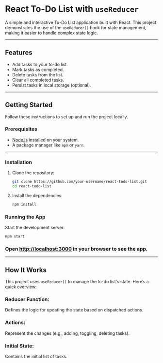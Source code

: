 
# React To-Do List with `useReducer`

A simple and interactive To-Do List application built with React. This project demonstrates the use of the `useReducer()` hook for state management, making it easier to handle complex state logic.

---

## Features

- Add tasks to your to-do list.
- Mark tasks as completed.
- Delete tasks from the list.
- Clear all completed tasks.
- Persist tasks in local storage (optional).

---

## Getting Started

Follow these instructions to set up and run the project locally.

### Prerequisites

- [Node.js](https://nodejs.org/) installed on your system.
- A package manager like `npm` or `yarn`.

---

### Installation

1. Clone the repository:

   ```bash
   git clone https://github.com/your-username/react-todo-list.git
   cd react-todo-list
   ```

2. Install the dependencies:

   ```bash
   npm install
   ```

### Running the App

Start the development server:

```bash
npm start
```

### Open [http://localhost:3000](http://localhost:3000) in your browser to see the app.

---

## How It Works

This project uses `useReducer()` to manage the to-do list's state. Here’s a quick overview:

### Reducer Function:
Defines the logic for updating the state based on dispatched actions.

### Actions:
Represent the changes (e.g., adding, toggling, deleting tasks).

### Initial State:
Contains the initial list of tasks.
